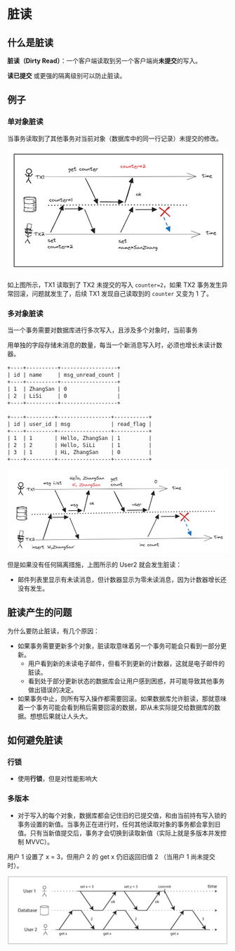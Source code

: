 # 脏读

## 什么是脏读

**脏读（Dirty Read）**：一个客户端读取到另一个客户端尚**未提交**的写入。

**读已提交** 或更强的隔离级别可以防止脏读。

## 例子

### 单对象脏读

当事务读取到了其他事务对当前对象（数据库中的同一行记录）未提交的修改。

![alt text](img/image-6.png)

如上图所示，TX1 读取到了 TX2 未提交的写入 `counter=2`，如果 TX2 事务发生异常回滚，问题就发生了，后续 TX1 发现自己读取到的 `counter` 又变为 1 了。

### 多对象脏读

当一个事务需要对数据库进行多次写入，且涉及多个对象时，当前事务


用单独的字段存储未消息的数量，每当一个新消息写入时，必须也增长未读计数器。

```
+----+----------+------------------+
| id | name     | msg_unread_count |
+----+----------+------------------+
| 1  | ZhangSan | 0                |
| 2  | LiSi     | 0                |
+----+----------+------------------+

+----+---------+-----------------+-----------+
| id | user_id | msg             | read_flag |
+----+---------+-----------------+-----------+
| 1  | 1       | Hello, ZhangSan | 1         |
| 2  | 2       | Hello, SiLi     | 1         |
| 3  | 1       | Hi, ZhangSan    | 0         |
+----+---------+-----------------+-----------+
```

![alt text](img/image-7.png)

但是如果没有任何隔离措施，上图所示的 User2 就会发生脏读：

- 邮件列表里显示有未读消息，但计数器显示为零未读消息，因为计数器增长还没有发生。

## 脏读产生的问题

为什么要防止脏读，有几个原因：

- 如果事务需要更新多个对象，脏读取意味着另一个事务可能会只看到一部分更新。
  - 用户看到新的未读电子邮件，但看不到更新的计数器，这就是电子邮件的脏读。
  - 看到处于部分更新状态的数据库会让用户感到困惑，并可能导致其他事务做出错误的决定。
- 如果事务中止，则所有写入操作都需要回滚。如果数据库允许脏读，那就意味着一个事务可能会看到稍后需要回滚的数据，即从未实际提交给数据库的数据。想想后果就让人头大。

## 如何避免脏读

### 行锁

- 使用**行锁**，但是对性能影响大

### 多版本

- 对于写入的每个对象，数据库都会记住旧的已提交值，和由当前持有写入锁的事务设置的新值。当事务正在进行时，任何其他读取对象的事务都会拿到旧值。只有当新值提交后，事务才会切换到读取新值（实际上就是多版本并发控制 MVVC）。

用户 1 设置了 x = 3，但用户 2 的 get x 仍旧返回旧值 2 （当用户 1 尚未提交时）。

![alt text](./img/image.png)